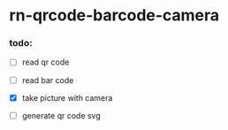 # rn-qrcode-barcode-camera

### todo:
- [ ] read qr code
- [ ] read bar code
- [x] take picture with camera
- [ ] generate qr code svg

